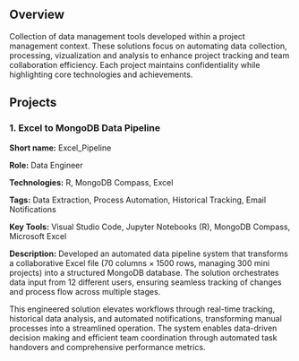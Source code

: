 ## Overview
Collection of data management tools developed within a project management context.  These solutions focus on automating data collection, processing, vizualization and analysis to enhance project tracking and team collaboration efficiency.  Each project maintains confidentiality while highlighting core technologies and achievements.

## Projects

### 1. Excel to MongoDB Data Pipeline

<b>Short name:</b> Excel_Pipeline </p>
<b>Role:</b> Data Engineer </p>
<b>Technologies:</b> R, MongoDB Compass, Excel </p>
<b>Tags:</b> Data Extraction, Process Automation, Historical Tracking, Email Notifications </p>
<b>Key Tools:</b> Visual Studio Code, Jupyter Notebooks (R), MongoDB Compass, Microsoft Excel </p>
<b>Description:</b> Developed an automated data pipeline system that transforms a collaborative Excel file (70 columns × 1500 rows, managing 300 mini projects) into a structured MongoDB database. The solution orchestrates data input from 12 different users, ensuring seamless tracking of changes and process flow across multiple stages.

This engineered solution elevates workflows through real-time tracking, historical data analysis, and automated notifications, transforming manual processes into a streamlined operation. The system enables data-driven decision making and efficient team coordination through automated task handovers and comprehensive performance metrics.
